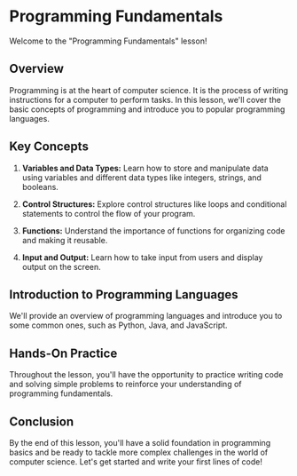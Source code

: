# Programming Fundamentals

Welcome to the "Programming Fundamentals" lesson!

## Overview

Programming is at the heart of computer science. It is the process of writing instructions for a computer to perform tasks. In this lesson, we'll cover the basic concepts of programming and introduce you to popular programming languages.

## Key Concepts

1. **Variables and Data Types:** Learn how to store and manipulate data using variables and different data types like integers, strings, and booleans.

2. **Control Structures:** Explore control structures like loops and conditional statements to control the flow of your program.

3. **Functions:** Understand the importance of functions for organizing code and making it reusable.

4. **Input and Output:** Learn how to take input from users and display output on the screen.

## Introduction to Programming Languages

We'll provide an overview of programming languages and introduce you to some common ones, such as Python, Java, and JavaScript.

## Hands-On Practice

Throughout the lesson, you'll have the opportunity to practice writing code and solving simple problems to reinforce your understanding of programming fundamentals.

## Conclusion

By the end of this lesson, you'll have a solid foundation in programming basics and be ready to tackle more complex challenges in the world of computer science. Let's get started and write your first lines of code!